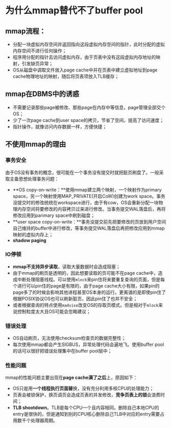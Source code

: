 # 为什么mmap替代不了buffer pool

## mmap流程：

- 分配一块虚拟内存空间并返回指向这段虚拟内存空间的指针，此时分配的虚拟内存空间不进行任何操作；
- 程序用分配的指针去访问虚拟内存，由于页表中没有这段虚拟内存地址的映射，引发缺页异常；
- OS从磁盘中调取文件放入page cache中并在页表中建立虚拟地址到page cache物理地址的映射，随后将页表项放入TLB缓存；

## mmap在DBMS中的诱惑

- 不需要记录那些page被修改、那些page在内存中等信息，page管理全部交个OS；
- 少了一次page cache到user space的拷贝，节省了空间，提高了访问速度；
- 指针操作，就像访问内存数据一样，方便快捷；

## 不使用mmap的理由

### 事务安全

由于OS没有事务的概念，很可能在一个事务没有提交时就把脏页刷盘了。一般采取主备思想处理事务问题：

- **OS copy-on-write：**使用mmap建立两个映射，一个映射作为primary space，另一个映射使用MAP_PRIVATE(开启CoW)创建为work space。事务没提交时的修改统统在workspace进行，由于有cow，OS会重新分配一块物理内存空间将要修改的内容拷贝过来进行修改。当事务提交WAL落盘后，再将修改应用到parimary space中刷到磁盘；
- **user space copy-on-write：**事务没提交前先把要修改的页放到用户空间自己维持的buffer中进行修改，等事务提交WAL落盘后再把修改应用到mmap映射的虚拟内存上；
- **shadow paging**

### IO停顿

- **mmap不支持异步读取**，读取大量数据时会造成阻塞；
- 由于mmap的刷页是透明的，因此想要读取的页可能不在page cache中，造成中断处理阻塞线程。可以使用`mlock`来pin住将来要重复查询的页面，但是每个进行可以pin住的page是有限的，由于page cache大小有限，如果pin的page多了的时候会影响其他进程甚至OS本身的运行。更离谱的是即使pin住了根据POSIX协议OS也可以刷新脏页，因此pin住了也并不安全；
- 或者根据查询的特点使用`madvise`改变OS的存取页模式。但是相对于`mlock`来说控制粒度太大且OS可能会忽略建议；

### 错误处理

- OS自动刷页，无法使用checksum检查页的数据完整性；
- 每次使用mmap都会产生SIGBUS，异常处理代码会遍地飞。使用buffer pool的话可以很好把错误处理集中在buffer pool层中；

### 性能问题

mmap的性能问题主要出现在**page cache满了之后**上，原因如下：

- OS只是用**一个线程执行页面替**换，没有充分利用多核CPU的处理能力；
- 页表会被锁保护，换页调页会造成页表的并发修改，**竞争页表上的锁**会浪费时间；
- **TLB shootdown**。TLB是每个CPU一个且内容相同。删除自己本地CPU的entry是很快的，但是通知到别的CPU核心删除自己TLB中对应的entry需要占用数千个处理器周期。
